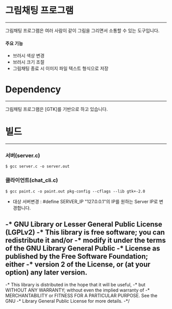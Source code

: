 # 그림채팅 프로그램
------------------
그림채팅 프로그램은 여러 사람이 같이 그림을 그리면서 소통할 수 있는 도구입니다.

#### 주요 기능
- 브러시 색상 변경
- 브러시 크기 조절
- 그림채팅 종료 시 이미지 파일 텍스트 형식으로 저장
# Dependency
------------------
그림채팅 프로그램은 [GTK]를 기반으로 하고 있습니다.

# 빌드
------------------
### 서버(server.c)
```terminal
$ gcc server.c -o server.out
```

### 클라이언트(chat_cli.c)
```terminal
$ gcc paint.c -o paint.out pkg-config --cflags --lib gtk+-2.0
```
- 대상 서버변경 :
#define SERVER_IP "127.0.0.1"의 IP를 원하는 Server IP로 변경합니다.


-* GNU Library or Lesser General Public License (LGPLv2)
-* This library is free software; you can redistribute it and/or
-* modify it under the terms of the GNU Library General Public
-* License as published by the Free Software Foundation; either
-* version 2 of the License, or (at your option) any later version.
-
-* This library is distributed in the hope that it will be useful,
-* but WITHOUT ANY WARRANTY; without even the implied warranty of
-* MERCHANTABILITY or FITNESS FOR A PARTICULAR PURPOSE.  See the GNU
-* Library General Public License for more details.
-*/
